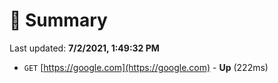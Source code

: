# 📖 Summary
Last updated: **7/2/2021, 1:49:32 PM**

- `GET` [https://google.com](https://google.com) - **Up** (222ms)
